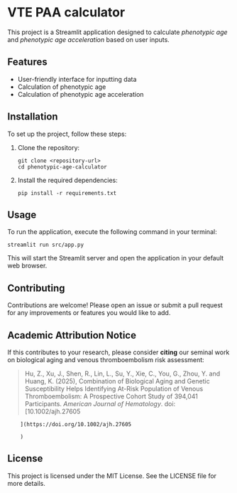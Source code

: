 # VTE PAA calculator

This project is a Streamlit application designed to calculate *phenotypic age* and *phenotypic age acceleration* based on user inputs.

## Features

- User-friendly interface for inputting data
- Calculation of phenotypic age
- Calculation of phenotypic age acceleration

## Installation

To set up the project, follow these steps:

1. Clone the repository:

   ```
   git clone <repository-url>
   cd phenotypic-age-calculator
   ```

2. Install the required dependencies:
   ```
   pip install -r requirements.txt
   ```

## Usage

To run the application, execute the following command in your terminal:

```
streamlit run src/app.py
```

This will start the Streamlit server and open the application in your default web browser.

## Contributing

Contributions are welcome! Please open an issue or submit a pull request for any improvements or features you would like to add.

## Academic Attribution Notice

If this contributes to your research, please consider **citing** our seminal work on biological aging and venous thromboembolism risk assessment:

> Hu, Z., Xu, J., Shen, R., Lin, L., Su, Y., Xie, C., You, G., Zhou, Y. and Huang, K. (2025), Combination of Biological Aging and Genetic Susceptibility Helps Identifying At-Risk Population of Venous Thromboembolism: A Prospective Cohort Study of 394,041 Participants. _American Journal of Hematology_. doi: [10.1002/ajh.27605
        
        ](https://doi.org/10.1002/ajh.27605
        
        )

## License

This project is licensed under the MIT License. See the LICENSE file for more details.

